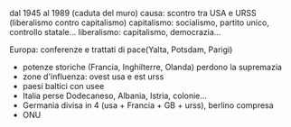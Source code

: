 dal 1945 al 1989 (caduta del muro)
causa: scontro tra USA e URSS (liberalismo contro capitalismo)
capitalismo: socialismo, partito unico, controllo statale...
liberalismo: capitalismo, democrazia...

Europa: conferenze e trattati di pace(Yalta, Potsdam, Parigi)
- potenze storiche (Francia, Inghilterre, Olanda) perdono la supremazia
- zone d'influenza: ovest usa e est urss
- paesi baltici con usee
- Italia perse Dodecaneso, Albania, Istria, colonie...
- Germania divisa in 4 (usa + Francia + GB + urss), berlino compresa
- ONU